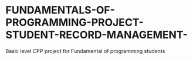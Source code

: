 # FUNDAMENTALS-OF-PROGRAMMING-PROJECT-STUDENT-RECORD-MANAGEMENT-
Basic level CPP project for Fundamental of programming students

